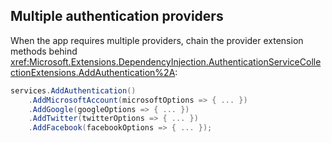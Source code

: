 ## Multiple authentication providers

When the app requires multiple providers, chain the provider extension methods behind <xref:Microsoft.Extensions.DependencyInjection.AuthenticationServiceCollectionExtensions.AddAuthentication%2A>:

```csharp
services.AddAuthentication()
    .AddMicrosoftAccount(microsoftOptions => { ... })
    .AddGoogle(googleOptions => { ... })
    .AddTwitter(twitterOptions => { ... })
    .AddFacebook(facebookOptions => { ... });
```
